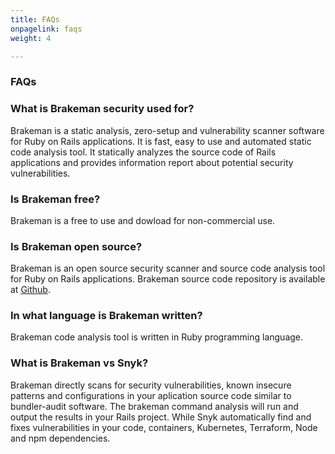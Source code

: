 ```yaml
---
title: FAQs
onpagelink: faqs
weight: 4

---
```


### **FAQs**

### What is Brakeman security used for?
Brakeman is a static analysis, zero-setup and vulnerability scanner software for Ruby on Rails applications. It is fast, easy to use and automated static code analysis tool. It statically analyzes the source code of Rails applications and provides information report about potential security vulnerabilities.
### Is Brakeman free?
Brakeman is a free to use and dowload for non-commercial use.
### Is Brakeman open source?
Brakeman is an open source security scanner and source code analysis tool for Ruby on Rails applications. Brakeman source code repository is available at [Github](https://github.com/presidentbeef/brakeman).
### In what language is Brakeman written?
Brakeman code analysis tool is written in Ruby programming language.
### What is Brakeman vs Snyk? 
Brakeman directly scans for security vulnerabilities, known insecure patterns and configurations in your aplication source code similar to bundler-audit software. The brakeman command analysis will run and output the results in your Rails project. While Snyk automatically find and fixes vulnerabilities in your code, containers, Kubernetes, Terraform, Node and npm dependencies.
